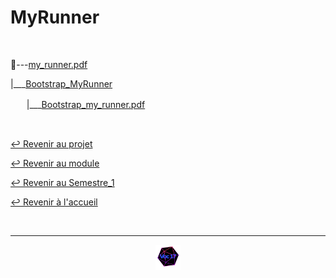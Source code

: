 # MyRunner

<br>

📂---[my_runner.pdf](https://github.com/Studio-17/Epitech-Subjects/blob/main/Semestre_1/B-MUL-100/MyRunner/My_Runner/my_runner.pdf)

|___[Bootstrap_MyRunner](https://github.com/Studio-17/Epitech-Subjects/tree/main/Semestre_1/B-MUL-100/MyRunner/Bootstrap_MyRunner)

ㅤㅤ|___[Bootstrap_my_runner.pdf](https://github.com/Studio-17/Epitech-Subjects/blob/main/Semestre_1/B-MUL-100/MyRunner/Bootstrap_MyRunner/Bootstrap_my_runner.pdf)

<br>

[↩️ Revenir au projet](https://github.com/Studio-17/Epitech-Subjects/tree/main/Semestre_1/B-MUL-100/MyRunner)

[↩️ Revenir au module](https://github.com/Studio-17/Epitech-Subjects/tree/main/Semestre_1/B-MUL-100)

[↩️ Revenir au Semestre_1](https://github.com/Studio-17/Epitech-Subjects/tree/main/Semestre_1)

[↩️ Revenir à l'accueil](https://github.com/Studio-17/Epitech-Subjects)

<br>

---

<div align="center">

<a href="https://github.com/Studio-17" target="_blank"><img src="../../../../voc17.gif" width="40"></a>

</div>